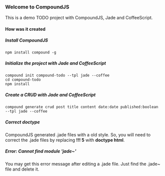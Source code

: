 ### Welcome to CompoundJS ###

This is a demo TODO project with CompoundJS, Jade and CoffeeScript.

#### How was it created ####

##### Install CompoundJS #####

```
npm install compound -g
```

##### Initialize the project with Jade and CoffeeScript #####

```
compound init compound-todo --tpl jade --coffee
cd compound-todo
npm install
```

##### Create a CRUD with Jade and CoffeeScript #####

```
compound generate crud post title content date:date published:boolean --tpl jade --coffee
```

##### Correct doctype #####

CompoundJS generated .jade files with a old style. So, you will need to correct the .jade files by replacing **!!! 5** with **doctype html**.

##### Error: Cannot find module 'jade~' #####

You may get this error message after editing a .jade file. Just find the .jade~ file and delete it.
